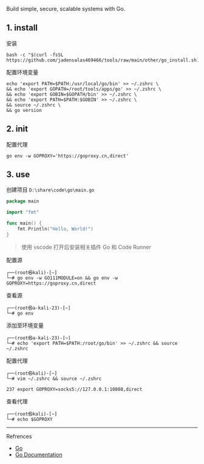 Build simple, secure, scalable systems with Go.

## 1. install

安装

```
bash -c "$(curl -fsSL https://github.com/jadensalas469466/tools/raw/main/other/go_install.sh)"
```

配置环境变量

```
echo 'export PATH=$PATH:/usr/local/go/bin' >> ~/.zshrc \
&& echo 'export GOPATH=/root/tools/apps/go' >> ~/.zshrc \
&& echo 'export GOBIN=$GOPATH/bin' >> ~/.zshrc \
&& echo 'export PATH=$PATH:$GOBIN' >> ~/.zshrc \
&& source ~/.zshrc \
&& go version
```

## 2. init

配置代理

```
go env -w GOPROXY='https://goproxy.cn,direct'
```

## 3. use

创建项目 `D:\share\code\go\main.go` 

```go
package main

import "fmt"

func main() {
    fmt.Println("Hello, World!")
}

```

> 使用 vscode 打开后安装相关插件 Go 和 Code Runner

配置源

```shell
┌──(root㉿kali)-[~]
└─# go env -w GO111MODULE=on && go env -w GOPROXY=https://goproxy.cn,direct
```

查看源

```shell
┌──(root㉿a-kali-23)-[~]
└─# go env
```

添加至环境变量

```shell
┌──(root㉿a-kali-23)-[~]
└─# echo 'export PATH=$PATH:/root/go/bin' >> ~/.zshrc && source ~/.zshrc
```

配置代理

```shell
┌──(root㉿kali)-[~]
└─# vim ~/.zshrc && source ~/.zshrc
```

```
237 export GOPROXY=socks5://127.0.0.1:10808,direct
```

查看代理

```shell
┌──(root㉿kali)-[~]
└─# echo $GOPROXY
```

---

Refrences

- [Go](https://go.dev/)
- [Go Documentation](https://go.dev/doc/)

